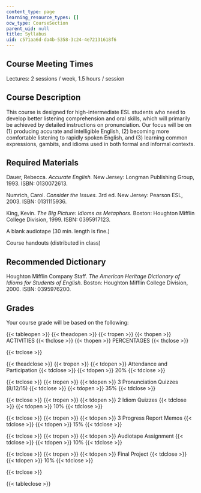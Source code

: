 ```yaml
---
content_type: page
learning_resource_types: []
ocw_type: CourseSection
parent_uid: null
title: Syllabus
uid: c571aa6d-da4b-5358-3c24-4e72131618f6
---
```


Course Meeting Times
--------------------

Lectures: 2 sessions / week, 1.5 hours / session

Course Description
------------------

This course is designed for high-intermediate ESL students who need to develop better listening comprehension and oral skills, which will primarily be achieved by detailed instructions on pronunciation. Our focus will be on (1) producing accurate and intelligible English, (2) becoming more comfortable listening to rapidly spoken English, and (3) learning common expressions, gambits, and idioms used in both formal and informal contexts.

Required Materials
------------------

Dauer, Rebecca. _Accurate English._ New Jersey: Longman Publishing Group, 1993. ISBN: 0130072613.

Numrich, Carol. _Consider the Issues._ 3rd ed. New Jersey: Pearson ESL, 2003. ISBN: 0131115936.

King, Kevin. _The Big Picture: Idioms as Metaphors._ Boston: Houghton Mifflin College Division, 1999. ISBN: 0395917123.

A blank audiotape (30 min. length is fine.)

Course handouts (distributed in class)

Recommended Dictionary
----------------------

Houghton Mifflin Company Staff. _The American Heritage Dictionary of Idioms for Students of English._ Boston: Houghton Mifflin College Division, 2000. ISBN: 0395976200.

Grades
------

Your course grade will be based on the following:

{{< tableopen >}}
{{< theadopen >}}
{{< tropen >}}
{{< thopen >}}
ACTIVITIES
{{< thclose >}}
{{< thopen >}}
PERCENTAGES
{{< thclose >}}

{{< trclose >}}

{{< theadclose >}}
{{< tropen >}}
{{< tdopen >}}
Attendance and Participation
{{< tdclose >}}
{{< tdopen >}}
20%
{{< tdclose >}}

{{< trclose >}}
{{< tropen >}}
{{< tdopen >}}
3 Pronunciation Quizzes (8/12/15)
{{< tdclose >}}
{{< tdopen >}}
35%
{{< tdclose >}}

{{< trclose >}}
{{< tropen >}}
{{< tdopen >}}
2 Idiom Quizzes
{{< tdclose >}}
{{< tdopen >}}
10%
{{< tdclose >}}

{{< trclose >}}
{{< tropen >}}
{{< tdopen >}}
3 Progress Report Memos
{{< tdclose >}}
{{< tdopen >}}
15%
{{< tdclose >}}

{{< trclose >}}
{{< tropen >}}
{{< tdopen >}}
Audiotape Assignment
{{< tdclose >}}
{{< tdopen >}}
10%
{{< tdclose >}}

{{< trclose >}}
{{< tropen >}}
{{< tdopen >}}
Final Project
{{< tdclose >}}
{{< tdopen >}}
10%
{{< tdclose >}}

{{< trclose >}}

{{< tableclose >}}